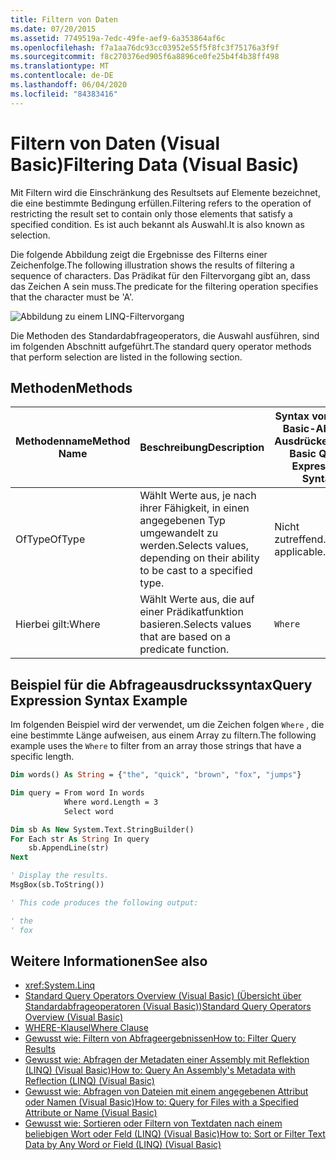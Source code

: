 ```yaml
---
title: Filtern von Daten
ms.date: 07/20/2015
ms.assetid: 7749519a-7edc-49fe-aef9-6a353864af6c
ms.openlocfilehash: f7a1aa76dc93cc03952e55f5f8fc3f75176a3f9f
ms.sourcegitcommit: f8c270376ed905f6a8896ce0fe25b4f4b38ff498
ms.translationtype: MT
ms.contentlocale: de-DE
ms.lasthandoff: 06/04/2020
ms.locfileid: "84383416"
---
```

# <a name="filtering-data-visual-basic"></a><span data-ttu-id="06379-102">Filtern von Daten (Visual Basic)</span><span class="sxs-lookup"><span data-stu-id="06379-102">Filtering Data (Visual Basic)</span></span>

<span data-ttu-id="06379-103">Mit Filtern wird die Einschränkung des Resultsets auf Elemente bezeichnet, die eine bestimmte Bedingung erfüllen.</span><span class="sxs-lookup"><span data-stu-id="06379-103">Filtering refers to the operation of restricting the result set to contain only those elements that satisfy a specified condition.</span></span> <span data-ttu-id="06379-104">Es ist auch bekannt als Auswahl.</span><span class="sxs-lookup"><span data-stu-id="06379-104">It is also known as selection.</span></span>

<span data-ttu-id="06379-105">Die folgende Abbildung zeigt die Ergebnisse des Filterns einer Zeichenfolge.</span><span class="sxs-lookup"><span data-stu-id="06379-105">The following illustration shows the results of filtering a sequence of characters.</span></span> <span data-ttu-id="06379-106">Das Prädikat für den Filtervorgang gibt an, dass das Zeichen A sein muss.</span><span class="sxs-lookup"><span data-stu-id="06379-106">The predicate for the filtering operation specifies that the character must be 'A'.</span></span>

![Abbildung zu einem LINQ-Filtervorgang](./media/filtering-data/linq-filter-operation.png)

<span data-ttu-id="06379-108">Die Methoden des Standardabfrageoperators, die Auswahl ausführen, sind im folgenden Abschnitt aufgeführt.</span><span class="sxs-lookup"><span data-stu-id="06379-108">The standard query operator methods that perform selection are listed in the following section.</span></span>

## <a name="methods"></a><span data-ttu-id="06379-109">Methoden</span><span class="sxs-lookup"><span data-stu-id="06379-109">Methods</span></span>

|<span data-ttu-id="06379-110">Methodenname</span><span class="sxs-lookup"><span data-stu-id="06379-110">Method Name</span></span>|<span data-ttu-id="06379-111">Beschreibung</span><span class="sxs-lookup"><span data-stu-id="06379-111">Description</span></span>|<span data-ttu-id="06379-112">Syntax von Visual Basic-Abfrage Ausdrücken</span><span class="sxs-lookup"><span data-stu-id="06379-112">Visual Basic Query Expression Syntax</span></span>|<span data-ttu-id="06379-113">Weitere Informationen</span><span class="sxs-lookup"><span data-stu-id="06379-113">More Information</span></span>|
|-----------------|-----------------|------------------------------------------|----------------------|
|<span data-ttu-id="06379-114">OfType</span><span class="sxs-lookup"><span data-stu-id="06379-114">OfType</span></span>|<span data-ttu-id="06379-115">Wählt Werte aus, je nach ihrer Fähigkeit, in einen angegebenen Typ umgewandelt zu werden.</span><span class="sxs-lookup"><span data-stu-id="06379-115">Selects values, depending on their ability to be cast to a specified type.</span></span>|<span data-ttu-id="06379-116">Nicht zutreffend.</span><span class="sxs-lookup"><span data-stu-id="06379-116">Not applicable.</span></span>|<xref:System.Linq.Enumerable.OfType%2A?displayProperty=nameWithType><br /><br /> <xref:System.Linq.Queryable.OfType%2A?displayProperty=nameWithType>|
|<span data-ttu-id="06379-117">Hierbei gilt:</span><span class="sxs-lookup"><span data-stu-id="06379-117">Where</span></span>|<span data-ttu-id="06379-118">Wählt Werte aus, die auf einer Prädikatfunktion basieren.</span><span class="sxs-lookup"><span data-stu-id="06379-118">Selects values that are based on a predicate function.</span></span>|`Where`|<xref:System.Linq.Enumerable.Where%2A?displayProperty=nameWithType><br /><br /> <xref:System.Linq.Queryable.Where%2A?displayProperty=nameWithType>|

## <a name="query-expression-syntax-example"></a><span data-ttu-id="06379-119">Beispiel für die Abfrageausdruckssyntax</span><span class="sxs-lookup"><span data-stu-id="06379-119">Query Expression Syntax Example</span></span>

<span data-ttu-id="06379-120">Im folgenden Beispiel wird der verwendet, um die Zeichen folgen `Where` , die eine bestimmte Länge aufweisen, aus einem Array zu filtern.</span><span class="sxs-lookup"><span data-stu-id="06379-120">The following example uses the `Where` to filter from an array those strings that have a specific length.</span></span>

```vb
Dim words() As String = {"the", "quick", "brown", "fox", "jumps"}

Dim query = From word In words
            Where word.Length = 3
            Select word

Dim sb As New System.Text.StringBuilder()
For Each str As String In query
    sb.AppendLine(str)
Next

' Display the results.
MsgBox(sb.ToString())

' This code produces the following output:

' the
' fox
```

## <a name="see-also"></a><span data-ttu-id="06379-121">Weitere Informationen</span><span class="sxs-lookup"><span data-stu-id="06379-121">See also</span></span>

- <xref:System.Linq>
- [<span data-ttu-id="06379-122">Standard Query Operators Overview (Visual Basic) (Übersicht über Standardabfrageoperatoren (Visual Basic))</span><span class="sxs-lookup"><span data-stu-id="06379-122">Standard Query Operators Overview (Visual Basic)</span></span>](standard-query-operators-overview.md)
- [<span data-ttu-id="06379-123">WHERE-Klausel</span><span class="sxs-lookup"><span data-stu-id="06379-123">Where Clause</span></span>](../../../language-reference/queries/where-clause.md)
- [<span data-ttu-id="06379-124">Gewusst wie: Filtern von Abfrageergebnissen</span><span class="sxs-lookup"><span data-stu-id="06379-124">How to: Filter Query Results</span></span>](../../language-features/linq/how-to-filter-query-results-by-using-linq.md)
- [<span data-ttu-id="06379-125">Gewusst wie: Abfragen der Metadaten einer Assembly mit Reflektion (LINQ) (Visual Basic)</span><span class="sxs-lookup"><span data-stu-id="06379-125">How to: Query An Assembly's Metadata with Reflection (LINQ) (Visual Basic)</span></span>](how-to-query-an-assembly-s-metadata-with-reflection-linq.md)
- [<span data-ttu-id="06379-126">Gewusst wie: Abfragen von Dateien mit einem angegebenen Attribut oder Namen (Visual Basic)</span><span class="sxs-lookup"><span data-stu-id="06379-126">How to: Query for Files with a Specified Attribute or Name (Visual Basic)</span></span>](how-to-query-for-files-with-a-specified-attribute-or-name.md)
- [<span data-ttu-id="06379-127">Gewusst wie: Sortieren oder Filtern von Textdaten nach einem beliebigen Wort oder Feld (LINQ) (Visual Basic)</span><span class="sxs-lookup"><span data-stu-id="06379-127">How to: Sort or Filter Text Data by Any Word or Field (LINQ) (Visual Basic)</span></span>](how-to-sort-or-filter-text-data-by-any-word-or-field-linq.md)
